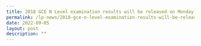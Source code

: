 ```yaml
---
title: 2018 GCE N Level examination results will be released on Monday, 17 Dec
permalink: /lp-news/2018-gce-n-level-examination-results-will-be-released-on-monday-17-dec/
date: 2022-09-05
layout: post
description: ""
---
```

